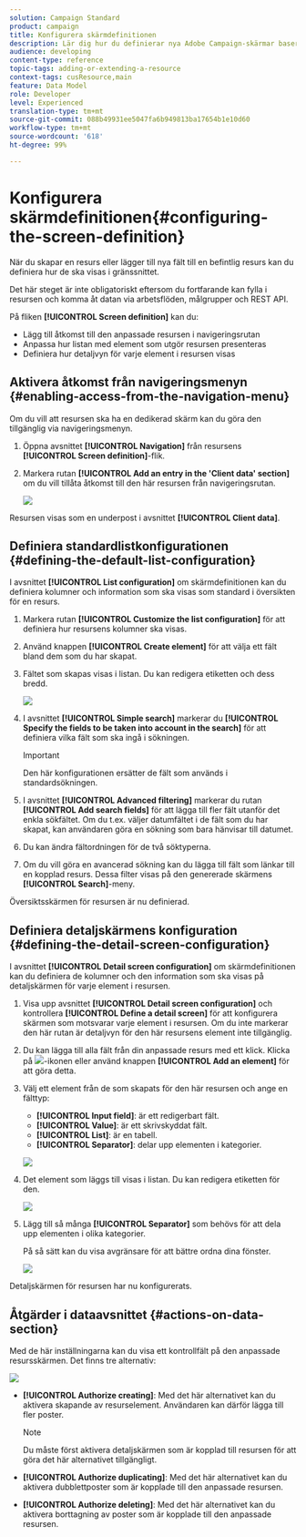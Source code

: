 ```yaml
---
solution: Campaign Standard
product: campaign
title: Konfigurera skärmdefinitionen
description: Lär dig hur du definierar nya Adobe Campaign-skärmar baserat på resursdatastrukturen.
audience: developing
content-type: reference
topic-tags: adding-or-extending-a-resource
context-tags: cusResource,main
feature: Data Model
role: Developer
level: Experienced
translation-type: tm+mt
source-git-commit: 088b49931ee5047fa6b949813ba17654b1e10d60
workflow-type: tm+mt
source-wordcount: '618'
ht-degree: 99%

---
```



# Konfigurera skärmdefinitionen{#configuring-the-screen-definition}

När du skapar en resurs eller lägger till nya fält till en befintlig resurs kan du definiera hur de ska visas i gränssnittet.

Det här steget är inte obligatoriskt eftersom du fortfarande kan fylla i resursen och komma åt datan via arbetsflöden, målgrupper och REST API.

På fliken **[!UICONTROL Screen definition]** kan du:

* Lägg till åtkomst till den anpassade resursen i navigeringsrutan
* Anpassa hur listan med element som utgör resursen presenteras
* Definiera hur detaljvyn för varje element i resursen visas

## Aktivera åtkomst från navigeringsmenyn {#enabling-access-from-the-navigation-menu}

Om du vill att resursen ska ha en dedikerad skärm kan du göra den tillgänglig via navigeringsmenyn.

1. Öppna avsnittet **[!UICONTROL Navigation]** från resursens **[!UICONTROL Screen definition]**-flik.
1. Markera rutan **[!UICONTROL Add an entry in the 'Client data' section]** om du vill tillåta åtkomst till den här resursen från navigeringsrutan.

   ![](assets/schema_extension_19.png)

Resursen visas som en underpost i avsnittet **[!UICONTROL Client data]**.

## Definiera standardlistkonfigurationen {#defining-the-default-list-configuration}

I avsnittet **[!UICONTROL List configuration]** om skärmdefinitionen kan du definiera kolumner och information som ska visas som standard i översikten för en resurs.

1. Markera rutan **[!UICONTROL Customize the list configuration]** för att definiera hur resursens kolumner ska visas.
1. Använd knappen **[!UICONTROL Create element]** för att välja ett fält bland dem som du har skapat.
1. Fältet som skapas visas i listan. Du kan redigera etiketten och dess bredd.

   ![](assets/schema_extension_20.png)

1. I avsnittet **[!UICONTROL Simple search]** markerar du **[!UICONTROL Specify the fields to be taken into account in the search]** för att definiera vilka fält som ska ingå i sökningen.

   >[!IMPORTANT]
   >
   >Den här konfigurationen ersätter de fält som används i standardsökningen.

1. I avsnittet **[!UICONTROL Advanced filtering]** markerar du rutan **[!UICONTROL Add search fields]** för att lägga till fler fält utanför det enkla sökfältet. Om du t.ex. väljer datumfältet i de fält som du har skapat, kan användaren göra en sökning som bara hänvisar till datumet.
1. Du kan ändra fältordningen för de två söktyperna.
1. Om du vill göra en avancerad sökning kan du lägga till fält som länkar till en kopplad resurs. Dessa filter visas på den genererade skärmens **[!UICONTROL Search]**-meny.

Översiktsskärmen för resursen är nu definierad.

## Definiera detaljskärmens konfiguration {#defining-the-detail-screen-configuration}

I avsnittet **[!UICONTROL Detail screen configuration]** om skärmdefinitionen kan du definiera de kolumner och den information som ska visas på detaljskärmen för varje element i resursen.

1. Visa upp avsnittet **[!UICONTROL Detail screen configuration]** och kontrollera **[!UICONTROL Define a detail screen]** för att konfigurera skärmen som motsvarar varje element i resursen. Om du inte markerar den här rutan är detaljvyn för den här resursens element inte tillgänglig.
1. Du kan lägga till alla fält från din anpassade resurs med ett klick. Klicka på ![](assets/addallfieldsicon.png)-ikonen eller använd knappen **[!UICONTROL Add an element]** för att göra detta.
1. Välj ett element från de som skapats för den här resursen och ange en fälttyp:

   * **[!UICONTROL Input field]**: är ett redigerbart fält.
   * **[!UICONTROL Value]**: är ett skrivskyddat fält.
   * **[!UICONTROL List]**: är en tabell.
   * **[!UICONTROL Separator]**: delar upp elementen i kategorier.

   ![](assets/schema_extension_23.png)

1. Det element som läggs till visas i listan. Du kan redigera etiketten för den.

   ![](assets/schema_extension_22.png)

1. Lägg till så många **[!UICONTROL Separator]** som behövs för att dela upp elementen i olika kategorier.

   På så sätt kan du visa avgränsare för att bättre ordna dina fönster.

   ![](assets/schema_extension_25.png)

Detaljskärmen för resursen har nu konfigurerats.

## Åtgärder i dataavsnittet {#actions-on-data-section}

Med de här inställningarna kan du visa ett kontrollfält på den anpassade resursskärmen. Det finns tre alternativ:

![](assets/schema_extension_actions.png)

* **[!UICONTROL Authorize creating]**: Med det här alternativet kan du aktivera skapande av resurselement. Användaren kan därför lägga till fler poster.

   >[!NOTE]
   >
   >Du måste först aktivera detaljskärmen som är kopplad till resursen för att göra det här alternativet tillgängligt.

* **[!UICONTROL Authorize duplicating]**: Med det här alternativet kan du aktivera dubblettposter som är kopplade till den anpassade resursen.
* **[!UICONTROL Authorize deleting]**: Med det här alternativet kan du aktivera borttagning av poster som är kopplade till den anpassade resursen.
